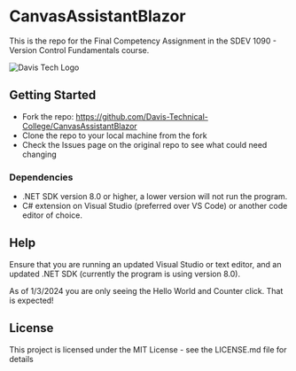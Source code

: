 # CanvasAssistantBlazor
This is the repo for the Final Competency Assignment in the SDEV 1090 - Version Control Fundamentals course.

![Davis Tech Logo](https://www.davistech.edu/media/tlmaw4xt/png-logo-horizontal_60.png)

## Getting Started
- Fork the repo: https://github.com/Davis-Technical-College/CanvasAssistantBlazor
- Clone the repo to your local machine from the fork
- Check the Issues page on the original repo to see what could need changing

### Dependencies
 
- .NET SDK version 8.0 or higher, a lower version will not run the program.
- C# extension on Visual Studio (preferred over VS Code) or another code editor of choice.

## Help

Ensure that you are running an updated Visual Studio or text editor, and an updated .NET SDK (currently the program is using version 8.0).

As of 1/3/2024 you are only seeing the Hello World and Counter click. That is expected!

## License

This project is licensed under the MIT License - see the LICENSE.md file for details